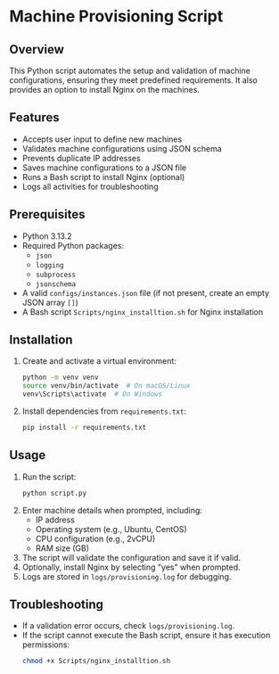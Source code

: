 # Machine Provisioning Script

## Overview
This Python script automates the setup and validation of machine configurations, ensuring they meet predefined requirements. It also provides an option to install Nginx on the machines.

## Features
- Accepts user input to define new machines
- Validates machine configurations using JSON schema
- Prevents duplicate IP addresses
- Saves machine configurations to a JSON file
- Runs a Bash script to install Nginx (optional)
- Logs all activities for troubleshooting

## Prerequisites
- Python 3.13.2
- Required Python packages:
  - `json`
  - `logging`
  - `subprocess`
  - `jsonschema`
- A valid `configs/instances.json` file (if not present, create an empty JSON array `[]`)
- A Bash script `Scripts/nginx_installtion.sh` for Nginx installation

## Installation
1. Create and activate a virtual environment:
   ```bash
   python -m venv venv
   source venv/bin/activate  # On macOS/Linux
   venv\Scripts\activate  # On Windows
   ```
2. Install dependencies from `requirements.txt`:
   ```bash
   pip install -r requirements.txt
   ```

## Usage
1. Run the script:
   ```bash
   python script.py
   ```
2. Enter machine details when prompted, including:
   - IP address
   - Operating system (e.g., Ubuntu, CentOS)
   - CPU configuration (e.g., 2vCPU)
   - RAM size (GB)
3. The script will validate the configuration and save it if valid.
4. Optionally, install Nginx by selecting "yes" when prompted.
5. Logs are stored in `logs/provisioning.log` for debugging.


## Troubleshooting
- If a validation error occurs, check `logs/provisioning.log`.
- If the script cannot execute the Bash script, ensure it has execution permissions:
  ```bash
  chmod +x Scripts/nginx_installtion.sh
  ```
